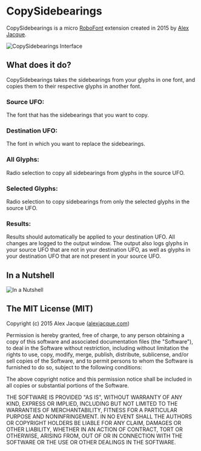 # CopySidebearings
CopySidebearings is a micro [RoboFont](http://robofont.com) extension created in 2015 by [Alex Jacque](http://alexjacque.com).

![CopySidebearings Interface](https://dl.dropboxusercontent.com/u/32129742/dont-delete/github/CopySidebearings/CopySidebearings_interface.png)


## What does it do?
CopySidebearings takes the sidebearings from your glyphs in one font, and copies them to their respective glyphs in another font.


### Source UFO:
The font that has the sidebearings that you want to copy.

### Destination UFO:
The font in which you want to replace the sidebearings.

### All Glyphs:
Radio selection to copy all sidebearings from glyphs in the source UFO.

### Selected Glyphs:
Radio selection to copy sidebearings from only the selected glyphs in the source UFO.

### Results:
Results should automatically be applied to your destination UFO. All changes are logged to the output window. The output also logs glyphs in your source UFO that are not in your destination UFO, as well as glyphs in your destination UFO that are not present in your source UFO.

## In a Nutshell
![In a Nutshell](https://dl.dropboxusercontent.com/u/32129742/dont-delete/github/CopySidebearings/CopySidebearings_patrick.jpg)


## The MIT License (MIT)
Copyright (c) 2015 Alex Jacque ([alexjacque.com](http://alexjacque.com))

Permission is hereby granted, free of charge, to any person obtaining a copy 
of this software and associated documentation files (the "Software"), to deal 
in the Software without restriction, including without limitation the rights 
to use, copy, modify, merge, publish, distribute, sublicense, and/or sell 
copies of the Software, and to permit persons to whom the Software is 
furnished to do so, subject to the following conditions:

The above copyright notice and this permission notice shall be included in 
all copies or substantial portions of the Software.

THE SOFTWARE IS PROVIDED "AS IS", WITHOUT WARRANTY OF ANY KIND, EXPRESS OR 
IMPLIED, INCLUDING BUT NOT LIMITED TO THE WARRANTIES OF MERCHANTABILITY, 
FITNESS FOR A PARTICULAR PURPOSE AND NONINFRINGEMENT. IN NO EVENT SHALL THE 
AUTHORS OR COPYRIGHT HOLDERS BE LIABLE FOR ANY CLAIM, DAMAGES OR OTHER 
LIABILITY, WHETHER IN AN ACTION OF CONTRACT, TORT OR OTHERWISE, ARISING FROM, 
OUT OF OR IN CONNECTION WITH THE SOFTWARE OR THE USE OR OTHER DEALINGS IN 
THE SOFTWARE.